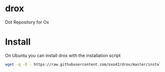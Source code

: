 # drox
Dot Repository for Ox

# Install

On Ubuntu you can install drox with the installation script

```bash
wget -q -O - https://raw.githubusercontent.com/oxo42/drox/master/install.sh | bash
```
